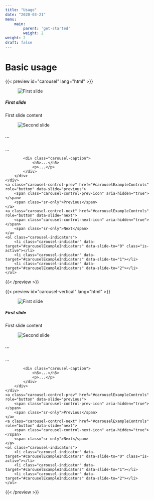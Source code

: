```yaml
---
title: "Usage"
date: "2020-03-21"
menu:
    main:
        parent: 'get-started'
        weight: 2
weight: 2
draft: false
---
```


# Basic usage
{{< preview id="carousel" lang="html" >}}<div id="carouselExampleSlidesOnly" class="carousel" data-ride="carousel">
	<div class="carousel-container">
		<div class="carousel-item is-active has-background-dark">
			<figure class="image is-covered">
				<img src="https://wowslider.com/sliders/demo-18/data1/images/hongkong1081704.jpg" alt="First slide">
			</figure>
			<div class="carousel-caption">
				<h5>First slide</h5>
				<p>First slide content</p>
			</div>
		</div>
		<div class="carousel-item has-background-dark">
			<figure class="image is-covered">
				<img src="..." alt="Second slide">
			</figure>
			<div class="carousel-caption">
				<h5>...</h5>
				<p>...</p>
			</div>
		</div>
		<div class="carousel-item has-background-dark">
			
			<div class="carousel-caption">
				<h5>...</h5>
				<p>...</p>
			</div>
		</div>
    </div>
	<a class="carousel-control-prev" href="#carouselExampleControls" role="button" data-slide="previous">
		<span class="carousel-control-prev-icon" aria-hidden="true"></span>
		<span class="sr-only">Previous</span>
	</a>
	<a class="carousel-control-next" href="#carouselExampleControls" role="button" data-slide="next">
		<span class="carousel-control-next-icon" aria-hidden="true"></span>
		<span class="sr-only">Next</span>
	</a>
	<ol class="carousel-indicators">
		<li class="carousel-indicator" data-target="#carouselExampleIndicators" data-slide-to="0" class="is-active"></li>
		<li class="carousel-indicator" data-target="#carouselExampleIndicators" data-slide-to="1"></li>
		<li class="carousel-indicator" data-target="#carouselExampleIndicators" data-slide-to="2"></li>
	</ol>
</div>{{< /preview >}}

{{< preview id="carousel-vertical" lang="html" >}}<div class="carousel is-vertical" data-ride="carousel">
	<div class="carousel-container">
		<div class="carousel-item is-active has-background-dark">
			<figure class="image is-covered">
				<img src="https://wowslider.com/sliders/demo-18/data1/images/hongkong1081704.jpg" alt="First slide">
			</figure>
			<div class="carousel-caption">
				<h5>First slide</h5>
				<p>First slide content</p>
			</div>
		</div>
		<div class="carousel-item has-background-dark">
			<figure class="image is-covered">
				<img src="..." alt="Second slide">
			</figure>
			<div class="carousel-caption">
				<h5>...</h5>
				<p>...</p>
			</div>
		</div>
		<div class="carousel-item has-background-dark">
			
			<div class="carousel-caption">
				<h5>...</h5>
				<p>...</p>
			</div>
		</div>
    </div>
	<a class="carousel-control-prev" href="#carouselExampleControls" role="button" data-slide="previous">
		<span class="carousel-control-prev-icon" aria-hidden="true"></span>
		<span class="sr-only">Previous</span>
	</a>
	<a class="carousel-control-next" href="#carouselExampleControls" role="button" data-slide="next">
		<span class="carousel-control-next-icon" aria-hidden="true"></span>
		<span class="sr-only">Next</span>
	</a>
	<ol class="carousel-indicators">
		<li class="carousel-indicator" data-target="#carouselExampleIndicators" data-slide-to="0" class="is-active"></li>
		<li class="carousel-indicator" data-target="#carouselExampleIndicators" data-slide-to="1"></li>
		<li class="carousel-indicator" data-target="#carouselExampleIndicators" data-slide-to="2"></li>
	</ol>
</div>{{< /preview >}}
